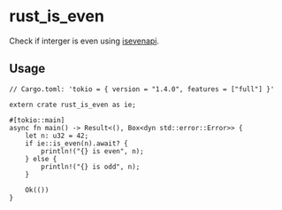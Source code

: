 # rust_is_even
Check if interger is even using [isevenapi](https://isevenapi.xyz/).

## Usage
```
// Cargo.toml: 'tokio = { version = "1.4.0", features = ["full"] }'

extern crate rust_is_even as ie;

#[tokio::main]
async fn main() -> Result<(), Box<dyn std::error::Error>> {    
    let n: u32 = 42;
    if ie::is_even(n).await? {
        println!("{} is even", n);
    } else {
        println!("{} is odd", n);
    }    

    Ok(())
}
```
